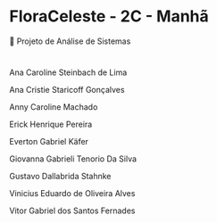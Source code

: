 # FloraCeleste - 2C - Manhã
🌿 Projeto de Análise de Sistemas
#
Ana Caroline Steinbach de Lima

Ana Cristie Staricoff Gonçalves

Anny Caroline Machado

Erick Henrique Pereira

Everton Gabriel Käfer

Giovanna Gabrieli Tenorio Da Silva

Gustavo Dallabrida Stahnke

Vinicius Eduardo de Oliveira Alves

Vitor Gabriel dos Santos Fernades

